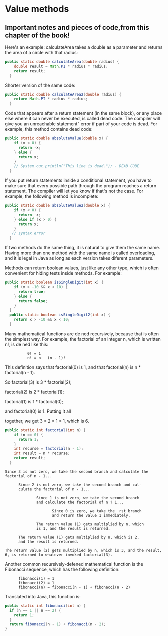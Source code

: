 # Value methods
## Important notes and pieces of code,from this chapter of the book!

Here's an example: calculateArea takes a double as a parameter and returns
the area of a circle with that radius:

```java
public static double calculateArea(double radius) {
    double result = Math.PI * radius * radius;
    return result;
  }
```

Shorter version of the same code:

```java
public static double calculateArea2(double radius) {
    return Math.PI * radius * radius;
  }
```

Code that appears after a return statement (in the same block), or any place
else where it can never be executed, is called dead code. The compiler will
give you an unreachable statement" error if part of your code is dead. For
example, this method contains dead code:

```java
public static double absoluteValue(double x) {
    if (x < 0) {
      return -x;
    } else {
      return x;
    }
    // System.out.println("This line is dead."); - DEAD CODE
  }
```

If you put return statements inside a conditional statement, you have to
make sure that every possible path through the program reaches a return
statement. The compiler will let you know if that's not the case. For example,
the following method is incomplete:

```java
public static double absoluteValue2(double x) {
    if (x < 0) {
      return -x;
    } else if (x > 0) {
      return x;
    }
   // syntax error 
  }
```

If two methods do the same thing, it is natural to give them the same name.
Having more than one method with the same name is called overloading,
and it is legal in Java as long as each version takes diferent parameters.

Methods can return boolean values, just like any other type, which is often
convenient for hiding tests inside methods. For example:

```java
public static boolean isSingleDigit(int x) {
    if (x > -10 && x < 10) {
      return true;
    } else {
      return false;
    }
  }
  public static boolean isSingleDigit2(int x) {
    return x > -10 && x < 10;
  }
```

Many mathematical functions are de ned recursively, because that is often the
   simplest way. For example, the factorial of an integer n, which is written n!,
   is de ned like this:
   
              0! = 1
              n! = n   (n - 1)!
  
  This definition says that factorial(0) is
  1, and that factorial(n) is n * factorial(n - 1).
  
  So factorial(3) is 3 * factorial(2); 
  
  factorial(2) is 2 * factorial(1);
  
  factorial(1) is 1 * factorial(0); 
  
  and factorial(0) is 1. Putting it all
  
  together, we get 3 * 2 * 1 * 1, which is 6.
  
```java
public static int factorial(int n) {
    if (n == 0) {
      return 1;
    }
    int recurse = factorial(n - 1);
    int result = n * recurse;
    return result;
  }
````
    Since 3 is not zero, we take the second branch and calculate the
    factorial of n - 1...
   
          Since 2 is not zero, we take the second branch and cal-
          culate the factorial of n - 1...
          
                  Since 1 is not zero, we take the second branch
                  and calculate the factorial of n ? 1...
                  
                         Since 0 is zero, we take the  rst branch
                         and return the value 1 immediately.
                  
                  The return value (1) gets multiplied by n, which
                  is 1, and the result is returned.
          
          The return value (1) gets multiplied by n, which is 2,
          and the result is returned.
          
    The return value (2) gets multiplied by n, which is 3, and the result,
    6, is returned to whatever invoked factorial(3).
    
 Another common recursively-defened mathematical function is the Fibonacci
   sequence, which has the following definition:
   
          fibonacci(1) = 1
          fibonacci(2) = 1
          fibonacci(n) = fibonacci(n - 1) + fibonacci(n - 2)
          
  Translated into Java, this function is:
  
  ```java
  public static int fibonacci(int n) {
    if (n == 1 || n == 2) {
      return 1;
    }
    return fibonacci(n - 1) + fibonacci(n - 2);
  }
  ```
  
  
